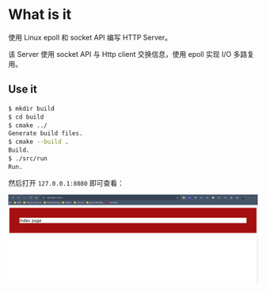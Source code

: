 ﻿# What is it

使用 Linux epoll 和 socket API 编写 HTTP Server。

该 Server 使用 socket API 与 Http client 交换信息，使用 epoll 实现 I/O 多路复用。

## Use it

```sh
$ mkdir build
$ cd build
$ cmake ../
Generate build files.
$ cmake --build .
Build.
$ ./src/run
Run.
```

然后打开 `127.0.0.1:8080` 即可查看：

![showcase](image/showcase.png)
